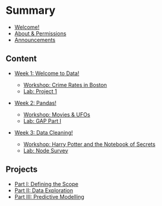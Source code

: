 # Summary

* [Welcome!](README.md)
* [About & Permissions](tools/about/ABOUT.md)
* [Announcements](tools/about/announcements.md)

## Content
* [Week 1: Welcome to Data!](week-1/README.md)    
    * [Workshop: Crime Rates in Boston](week-1/workshop/README.md)     
    * [Lab: Project 1](projects/project-1/README.md)

* [Week 2: Pandas!](week-2/README.md)
    * [Workshop: Movies & UFOs](week-2/workshop/README.md)     
    * [Lab: GAP Part I](week-2/lab/README.md)  

* [Week 3: Data Cleaning!](week-3/README.md)    
    * [Workshop: Harry Potter and the Notebook of Secrets](week-3/workshop/README.md)     
    * [Lab: Node Survey](week-3/lab/README.md)  
<!--
* [Week 4: Data Viz!](week-4/README.md)    
    * [Workshop: Airbnb Listings](week-4/workshop/README.md)     
    * [Lab: Project 2](projects/project-2/README.md)


 * [Week 5: DEI in Tech!](week-5/README.md)    (want to figure this out asap)
    * [Workshop I: Project Presentations](week-5/README.md)
    * [Workshop II: Diversity, Equity, and Inclusion](week-5/README.md) 
    * [Lab: NASA Astronauts](archives/data-practice/README.md)  

* [Week 6: Machine Learning!](week-6/README.md)    
    * [Workshop I: Human Intuition](week-6/workshop/intro-ml.md)    
    * [Workshop II: Heart Disease](week-6/workshop/README.md)     
    * [Lab: Project Management](archives/ml-article/README.md)  

* [Week 7: Algorithms & Performance](week-7/README.md)    
    * [Workshop I: KNN and Decision Trees](week-7/workshop/README.md)   
    * [Workshop II: Classification Metrics](week-7/workshop/classification-metrics/README.md)    
    * [Lab: Confusion Matrices in Detail](week-7/lab/README.md)  

* [Week 8: Regression Models & Bias Variance](week-8/README.md)    
    * [Workshop I: Linear Regression](week-8/workshop/lin-reg/lin-reg.md)    
    * [Workshop II: Bias Variance](week-8/workshop/bias-var/bias_var.md)    (Switch this with Lab?)
    * [Lab: Logistic Regression](week-8/lab/log-reg.md)    
    * [Mid-Semester Feedback Form](https://fall21-midsemester.paperform.co/)

* [Week 9: NLP + PCA](week-9/README.md)    (still up in the air)
    * [Workshop I: NLP](week-9/workshop/README.md)        
    * [Workshop II: PCA](week-9/workshop/pca.md)        

* [Week 10: Show and Tell!](week-10/README.md)

## Archives

* [DevOps!](archives/devops/README.md)    
    * [Workshop: ASCII Star Wars](archives/devops/workshop/README.md)     
    * [Workshop I: Bash for Beginners](archives/devops/workshop/bash.md)    
    * [Workshop II: Guide to Git](archives/devops/workshop/git.md)    
    * [Workshop III: Environments made Easy](archives/devops/workshop/venv.md)    
-->
## Projects
* [Part I: Defining the Scope](projects/project-1/scoping.md)  
* [Part II: Data Exploration](projects/project-2/README.md)    
* [Part III: Predictive Modelling](projects/project-3/README.md) 
